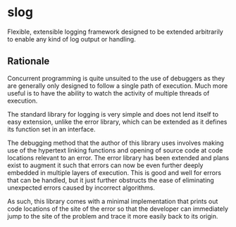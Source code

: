 # slog

Flexible, extensible logging framework designed to be extended arbitrarily to
enable any kind of log output or handling.

## Rationale

Concurrent programming is quite unsuited to the use of debuggers as they are
generally only designed to follow a single path of execution. Much more useful is
to have the ability to watch the activity of multiple threads of execution.

The standard library for logging is very simple and does not lend itself to easy
extension, unlike the error library, which can be extended as it defines its
function set in an interface. 

The debugging method that the author of this library uses involves making use
of the hypertext linking functions and opening of source code at code locations
relevant to an error. The error library has been extended and plans exist to
augment it such that errors can now be even further deeply embedded in multiple
layers of execution. This is good and well for errors that can be handled, but it
just further obstructs the ease of eliminating unexpected errors caused by 
incorrect algorithms.

As such, this library comes with a minimal implementation that prints out
code locations of the site of the error so that the developer can immediately 
jump to the site of the problem and trace it more easily back to its origin.
